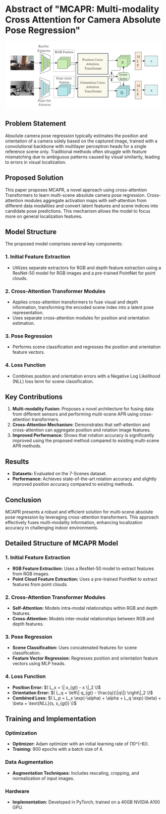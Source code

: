 # Abstract of "MCAPR: Multi-modality Cross Attention for Camera Absolute Pose Regression"

![PAE Architecture](https://github.com/Husseinhhameed/Transformer-Based-Camera-localization-review/blob/main/images/MCapr.png)

## Problem Statement

Absolute camera pose regression typically estimates the position and orientation of a camera solely based on the captured image, trained with a convolutional backbone with multilayer perceptron heads for a single reference scene only. Traditional methods often struggle with feature mismatching due to ambiguous patterns caused by visual similarity, leading to errors in visual localization.

## Proposed Solution

This paper proposes MCAPR, a novel approach using cross-attention Transformers to learn multi-scene absolute camera pose regression. Cross-attention modules aggregate activation maps with self-attention from different data modalities and convert latent features and scene indices into candidate pose predictions. This mechanism allows the model to focus more on general localization features.

## Model Structure

The proposed model comprises several key components:

### 1. Initial Feature Extraction

- Utilizes separate extractors for RGB and depth feature extraction using a ResNet-50 model for RGB images and a pre-trained PointNet for point clouds.

### 2. Cross-Attention Transformer Modules

- Applies cross-attention transformers to fuse visual and depth information, transforming the encoded scene index into a latent pose representation.
- Uses separate cross-attention modules for position and orientation estimation.

### 3. Pose Regression

- Performs scene classification and regresses the position and orientation feature vectors.

### 4. Loss Function

- Combines position and orientation errors with a Negative Log Likelihood (NLL) loss term for scene classification.

## Key Contributions

1. **Multi-modality Fusion:** Proposes a novel architecture for fusing data from different sensors and performing multi-scene APR using cross-attention transformers.
2. **Cross-Attention Mechanism:** Demonstrates that self-attention and cross-attention can aggregate position and rotation image features.
3. **Improved Performance:** Shows that rotation accuracy is significantly improved using the proposed method compared to existing multi-scene APR methods.

## Results

- **Datasets:** Evaluated on the 7-Scenes dataset.
- **Performance:** Achieves state-of-the-art rotation accuracy and slightly improved position accuracy compared to existing methods.

## Conclusion

MCAPR presents a robust and efficient solution for multi-scene absolute pose regression by leveraging cross-attention transformers. This approach effectively fuses multi-modality information, enhancing localization accuracy in challenging indoor environments.

## Detailed Structure of MCAPR Model

### 1. Initial Feature Extraction

- **RGB Feature Extraction:** Uses a ResNet-50 model to extract features from RGB images.
- **Point Cloud Feature Extraction:** Uses a pre-trained PointNet to extract features from point clouds.

### 2. Cross-Attention Transformer Modules

- **Self-Attention:** Models intra-modal relationships within RGB and depth features.
- **Cross-Attention:** Models inter-modal relationships between RGB and depth features.

### 3. Pose Regression

- **Scene Classification:** Uses concatenated features for scene classification.
- **Feature Vector Regression:** Regresses position and orientation feature vectors using MLP heads.

### 4. Loss Function

- **Position Error:** $( L_x = \| x_{gt} - x \|_2 \)$
- **Orientation Error:** $( L_q = \left\| q_{gt} - \frac{q}{\|q\|} \right\|_2 \)$
- **Combined Loss:** $( L_p = L_x \exp(-\alpha) + \alpha + L_q \exp(-\beta) + \beta + \text{NLL}(s, s_{gt}) \)$

## Training and Implementation

### Optimization

- **Optimizer:** Adam optimizer with an initial learning rate of \(10^{-6}\).
- **Training:** 900 epochs with a batch size of 4.

### Data Augmentation

- **Augmentation Techniques:** Includes rescaling, cropping, and normalization of input images.

### Hardware

- **Implementation:** Developed in PyTorch, trained on a 40GB NVIDIA A100 GPU.


